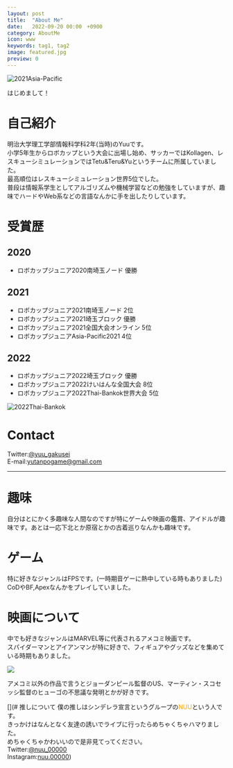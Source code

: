 ```yaml
---
layout: post
title:  "About Me"
date:   2022-09-20 00:00　+0900
category: AboutMe
icon: www
keywords: tag1, tag2
image: featured.jpg
preview: 0
---
```

![2021Asia-Pacific]({{site.baseurl}}/post-img/AboutMe/featured.jpg)

はじめまして！
# 自己紹介
明治大学理工学部情報科学科2年(当時)のYuuです。<br>
小学5年生からロボカップという大会に出場し始め、サッカーではKollagen、レスキューシミュレーションではTetu&Teru&Yuというチームに所属していました。<br>
最高順位はレスキューシミュレーション世界5位でした。<br>
普段は情報系学生としてアルゴリズムや機械学習などの勉強をしていますが、趣味でハードやWeb系などの言語なんかに手を出したりしています。<br>
# 受賞歴
## 2020
- ロボカップジュニア2020南埼玉ノード 優勝

## 2021
- ロボカップジュニア2021南埼玉ノード 2位
- ロボカップジュニア2021埼玉ブロック 優勝
- ロボカップジュニア2021全国大会オンライン 5位
- ロボカップジュニアAsia-Pacific2021 4位

## 2022
- ロボカップジュニア2022埼玉ブロック 優勝
- ロボカップジュニア2022けいはんな全国大会 8位
- ロボカップジュニア2022Thai-Bankok世界大会 5位

![2022Thai-Bankok]({{site.baseurl}}/post-img/AboutMe/1.jpg)

# Contact
Twitter:<span style="color: #00FF66; ">[@yuu_gakusei](https://twitter.com/yuu_gakusei)</span><br>
E-mail:<span style="color: #00FF66; ">yutanpogame@gmail.com</span>

***

# 趣味
自分はとにかく多趣味な人間なのですが特にゲームや映画の鑑賞、アイドルが趣味です。あとは一応下北とか原宿とかの古着巡りなんかも趣味です。
# ゲーム
特に好きなジャンルはFPSです。(一時期音ゲーに熱中している時もありました)<br>
CoDやBF,Apexなんかをプレイしていました。
# 映画について
中でも好きなジャンルはMARVEL等に代表されるアメコミ映画です。<br>
スパイダーマンとアイアンマンが特に好きで、フィギュアやグッズなどを集めている時期もありました。

![]({{site.baseurl}}/post-img/AboutMe/2.jpg)

アメコミ以外の作品で言うとジョーダンピール監督のUS、マーティン・スコセッシ監督のヒューゴの不思議な発明とかが好きです。

[](# 推しについて
僕の推しはシンデレラ宣言というグループの<span style="color: #ffa500; ">NUU</span>という人です。<br>
きっかけはなんとなく友達の誘いでライブに行ったらめちゃくちゃハマりました。<br>
めちゃくちゃかわいいので是非見てってください。<br>
Twitter:<span style="color: #ffa500; ">[@nuu_00000](https://twitter.com/nuu_00000)</span><br>
Instagram:<span style="color: #ffa500; ">[nuu.00000](https://www.instagram.com/nuu.00000/?igshid=sffkf3p2he7u)</span>)